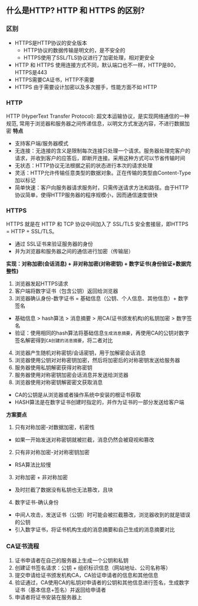 ## 什么是HTTP? HTTP 和 HTTPS 的区别?
### 区别
- HTTPS是HTTP协议的安全版本
  - HTTP协议的数据传输是明文的，是不安全的
  - HTTPS使用了SSL/TLS协议进行了加密处理，相对更安全
- HTTP 和 HTTPS 使用连接方式不同，默认端口也不一样，HTTP是80，HTTPS是443
- HTTPS需要CA证书，HTTP不需要
- HTTPS 由于需要设计加密以及多次握手，性能方面不如 HTTP

### HTTP
HTTP (HyperText Transfer Protocol): 超文本运输协议，是实现网络通信的一种规范, 常用于浏览器和服务器之间传递信息，以明文方式发送内容，不进行数据加密
**特点**
  - 支持客户端/服务器模式
  - 无连接：无连接的含义是限制每次连接只处理一个请求。服务器处理完客户的请求，并收到客户的应答后，即断开连接。采用这种方式可以节省传输时间
  - 无状态：HTTP协议无法根据之前的状态进行本次的请求处理
  - 灵活：HTTP允许传输任意类型的数据对象。正在传输的类型由Content-Type加以标记
  - 简单快速：客户向服务器请求服务时，只需传送请求方法和路径。由于HTTP协议简单，使得HTTP服务器的程序规模小，因而通信速度很快

### HTTPS
HTTPS 就是在 HTTP 和 TCP 协议中间加入了 SSL/TLS 安全套接层，即HTTPS = HTTP + SSL/TLS。
  - 通过 SSL证书来验证服务器的身份
  - 并为浏览器和服务器之间的通信进行加密（传输层）

**实现：对称加密(会话消息) + 非对称加密(对称密钥) + 数字证书(身份验证+数据完整性)**
1. 浏览器发起HTTPS请求
2. 客户端将数字证书（包含公钥）返回给浏览器
3. 浏览器确认身份-数字证书 = 基础信息（公钥、个人信息、其他信息）+ 数字签名
  - 基础信息 > hash算法 > 消息摘要 > 用CA(证书颁发机构)的私钥加密 > 数字签名
  - 验证：使用相同的hash算法将基础信息`生成消息摘要`，再使用CA的公钥对数字签名解密得到`CA创建的消息摘要`，将二者对比
4. 浏览器产生随机对称密钥/会话密钥，用于加解密会话消息
5. 浏览器使用公钥对对称密钥加密，然后将加密后的对称密钥发送给服务器
6. 服务器使用私钥解密获得对称密钥
7. 服务器使用对称密钥加密会话消息并发送给浏览器
8. 浏览器使用对称密钥解密密文获取消息

- CA的公钥是从浏览器或者操作系统中安装的根证书获取
- HASH算法是在数字证书创建时指定的，并作为证书的一部分发送给客户端
   
**方案要点**
1. 只有对称加密-对数据加密，机密性
  - 如果一开始发送对称密钥就被拦截，消息仍然会被窥视和篡改
2. 只有非对称加密-对对称密钥加密
  - RSA算法比较慢
3. 对称加密 + 非对称加密
  - 及时拦截了数据没有私钥也无法篡改，且块
4. 数字证书-确认身份
  - 中间人攻击，发送证书（公钥）时可能会被拦截篡改，浏览器收到的就是错误的公钥
  - 引入数字证书，将证书机构生成的消息摘要和自己生成的消息摘要对比

### CA证书流程
1. 证书申请者在自己的服务器上生成一个公钥和私钥
2. 创建证书签名请求：公钥 + 组织标识信息（网站地址、公司名称等）
3. 提交申请给证书颁发机构CA，CA验证申请者的信息和其他信息
4. 验证通过，CA使用CA的私钥对申请者的公钥和其他信息进行签名，生成数字证书（基本信息+签名）并返回给申请者
5. 申请者将证书安装在服务器上

